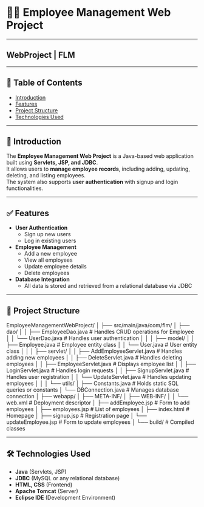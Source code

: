 # 👨‍💼 Employee Management Web Project

---
## WebProject | FLM

---

## 📌 Table of Contents
- [Introduction](#introduction)
- [Features](#features)
- [Project Structure](#project-structure)
- [Technologies Used](#technologies-used)

---

## 📖 Introduction
The **Employee Management Web Project** is a Java-based web application built using **Servlets, JSP, and JDBC**.  
It allows users to **manage employee records**, including adding, updating, deleting, and listing employees.  
The system also supports **user authentication** with signup and login functionalities.

---

## ✅ Features
- **User Authentication**
  - Sign up new users
  - Log in existing users
- **Employee Management**
  - Add a new employee
  - View all employees
  - Update employee details
  - Delete employees
- **Database Integration**
  - All data is stored and retrieved from a relational database via JDBC

---

## 📂 Project Structure

EmployeeManagementWebProject/
│
├── src/main/java/com/flm/
│ ├── dao/
│ │ ├── EmployeeDao.java # Handles CRUD operations for Employee
│ │ └── UserDao.java # Handles user authentication
│ │
│ ├── model/
│ │ ├── Employee.java # Employee entity class
│ │ └── User.java # User entity class
│ │
│ ├── servlet/
│ │ ├── AddEmployeeServlet.java # Handles adding new employees
│ │ ├── DeleteServlet.java # Handles deleting employees
│ │ ├── EmployeeServlet.java # Displays employee list
│ │ ├── LoginServlet.java # Handles login requests
│ │ ├── SignupServlet.java # Handles user registration
│ │ └── UpdateServlet.java # Handles updating employees
│ │
│ └── utils/
│ ├── Constants.java # Holds static SQL queries or constants
│ └── DBConnection.java # Manages database connection
│
├── webapp/
│ ├── META-INF/
│ ├── WEB-INF/
│ │ └── web.xml # Deployment descriptor
│ ├── addEmployee.jsp # Form to add employees
│ ├── employees.jsp # List of employees
│ ├── index.html # Homepage
│ ├── signup.jsp # Registration page
│ └── updateEmployee.jsp # Form to update employees
│
└── build/ # Compiled classes

---

## 🛠 Technologies Used
- **Java** (Servlets, JSP)
- **JDBC** (MySQL or any relational database)
- **HTML, CSS** (Frontend)
- **Apache Tomcat** (Server)
- **Eclipse IDE** (Development Environment)
